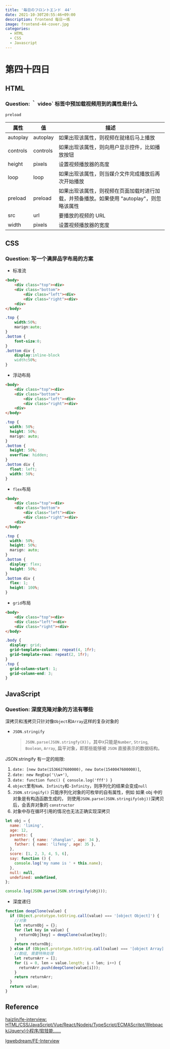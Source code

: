 ```yaml
---
title: '毎日のフロントエンド　44'
date: 2021-10-30T20:55:46+09:00
description: frontend 每日一练
image: frontend-44-cover.jpg
categories:
  - HTML
  - CSS
  - Javascript
---
```


# 第四十四日

## HTML

### **Question:** ｀ video` 标签中预加载视频用到的属性是什么

`preload`

| 属性     | 值       | 描述                                                                                      |
| -------- | -------- | ----------------------------------------------------------------------------------------- |
| autoplay | autoplay | 如果出现该属性，则视频在就绪后马上播放                                                    |
| controls | controls | 如果出现该属性，则向用户显示控件，比如播放按钮                                            |
| height   | pixels   | 设置视频播放器的高度                                                                      |
| loop     | loop     | 如果出现该属性，则当媒介文件完成播放后再次开始播放                                        |
| preload  | preload  | 如果出现该属性，则视频在页面加载时进行加载，并预备播放。如果使用 "autoplay"，则忽略该属性 |
| src      | url      | 要播放的视频的 URL                                                                        |
| width    | pixels   | 设置视频播放器的宽度                                                                      |

## CSS

### **Question:** 写一个满屏品字布局的方案

- 标准流

```html
<body>
    <div class="top"><div>
    <div class="bottom">
        <div class="left"><div>
        <div class="right"><div>
    <div>
</body>
```

```css
.top {
    width:50%;
    marign:auto;
}
.bottom {
    font-size:0;
}
.bottom div {
    display:inline-block
    width:50%;
}

```

- 浮动布局

```html
<body>
    <div class="top"><div>
    <div class="bottom">
        <div class="left"><div>
        <div class="right"><div>
    <div>
</body>
```

```css
.top {
  width: 50%;
  height: 50%;
  marign: auto;
}
.bottom {
  height: 50%;
  overflow: hidden;
}
.bottom div {
  float: left;
  width: 50%;
}
```

- `flex`布局

```html
<body>
    <div class="top"><div>
    <div class="bottom">
        <div class="left"><div>
        <div class="right"><div>
    <div>
</body>
```

```css
.top {
  width: 50%;
  height: 50%;
  marign: auto;
}
.bottom {
  display: flex;
  height: 50%;
}
.bottom div {
  flex: 1;
  height: 100%;
}
```

- `grid`布局

```html
<body>
    <div class="top"><div>
    <div class="left"><div>
    <div class="right"><div>
</body>
```

```css
.body {
  display: grid;
  grid-template-columns: repeat(4, 1fr);
  grid-template-rows: repeat(2, 1fr);
}
.top {
  grid-column-start: 1;
  grid-column-end: 3;
}
```

## JavaScript

### **Question:** 深度克隆对象的方法有哪些

深拷贝和浅拷贝只针对像`Object`和`Array`这样的复杂对象的

- `JSON.stringify`
  > `JSON.parse(JSON.stringfy(X))`，其中`X`只能是`Number`, `String`, `Boolean`, `Array`, 扁平对象，即那些能够被 `JSON` 直接表示的数据结构。

JSON.stringify 有一定的局限:

1. `date: [new Date(1536627600000), new Date(1540047600000)]`,
2. `date: new RegExp('\\w+')`,
3. `date: function func() { console.log('fff') }`
4. `object`里有`NaN`、`Infinity`和`-Infinity`，则序列化的结果会变成`null`
5. `JSON.stringify()` 只能序列化对象的可枚举的自有属性，例如 如果 obj 中的对象是有构造函数生成的， 则使用`JSON.parse(JSON.stringify(obj))`深拷贝后，会丢弃对象的 `constructor`
6. 对象中存在循环引用的情况也无法正确实现深拷贝

```js
let obj = {
  name: 'liming',
  age: 12,
  parents: {
    mother: { name: 'zhanglan', age: 34 },
    father: { name: 'lifeng', age: 35 },
  },
  score: [1, 2, 3, 4, 5, 6],
  say: function () {
    console.log('my name is ' + this.name);
  },
  null: null,
  undefined: undefined,
};

console.log(JSON.parse(JSON.stringify(obj)));
```

- 深度递归

```js
function deepClone(value) {
  if (Object.prototype.toString.call(value) === '[object Object]') {
    //对象
    let returnObj = {};
    for (let key in value) {
      returnObj[key] = deepClone(value[key]);
    }
    return returnObj;
  } else if (Object.prototype.toString.call(value) === '[object Array]') {
    //数组, 需要特殊处理
    let returnArr = [];
    for (i = 0, len = value.length; i < len; i++) {
      returnArr.push(deepClone(value[i]));
    }
    return returnArr;
  }
  return value;
}
```

## Reference

[haizlin/fe-interview: HTML/CSS/JavaScript/Vue/React/Nodejs/TypeScript/ECMAScritpt/Webpack/Jquery/小程序/软技能……](https://github.com/haizlin/fe-interview)

[lgwebdream/FE-Interview ](https://github.com/lgwebdream/FE-Interview)
